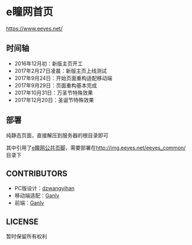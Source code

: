 # e瞳网首页

<https://www.eeyes.net/>

## 时间轴

* 2016年12月初：新版主页开工
* 2017年2月27日凌晨：新版主页上线测试
* 2017年9月24日：开始页面重构适配移动端
* 2017年9月29日：页面重构基本完成
* 2017年10月31日：万圣节特殊效果
* 2017年12月20日：圣诞节特殊效果

## 部署

纯静态页面，直接解压到服务器的根目录即可

其中引用了[e瞳网公共页脚](https://github.com/eeyes-net/eeyes_common-2017-03)，需要部署在<http://img.eeyes.net/eeyes_common/>目录下

## CONTRIBUTORS

* PC版设计：[dzwangyihan](http://yihan.eeyes.net)
* 移动端适配：[Ganlv](https://github.com/ganlvtech)
* 前端：[Ganlv](https://github.com/ganlvtech)

## LICENSE

暂时保留所有权利
